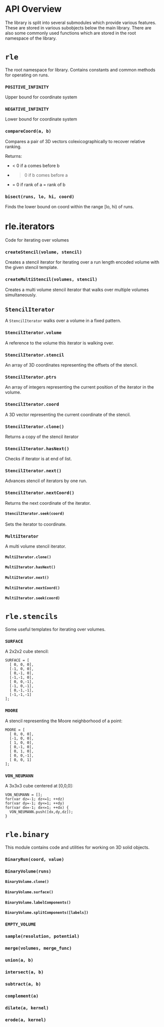 # API Overview #

The library is split into several submodules which provide various features.  These are stored in various subobjects below the main library.  There are also some commonly used functions which are stored in the root namespace of the library.

# `rle` #

The root namespace for library.  Contains constants and common methods for operating on runs.

### `POSITIVE_INFINITY`

Upper bound for coordinate system

### `NEGATIVE_INFINITY`

Lower bound for coordinate system

### `compareCoord(a, b)`

Compares a pair of 3D vectors colexicographically to recover relative ranking.

Returns:
* < 0 if a comes before b
* > 0 if b comes before a
* = 0 if rank of a = rank of b

### `bisect(runs, lo, hi, coord)`

Finds the lower bound on coord within the range [lo, hi) of runs.


# rle.iterators #

Code for iterating over volumes

### `createStencil(volume, stencil)`

Creates a stencil iterator for iterating over a run length encoded volume with the given stencil template.


### `createMultiStencil(volumes, stencil)`

Creates a multi volume stencil iterator that walks over multiple volumes simultaneously.

## `StencilIterator`

A `StencilIterator` walks over a volume in a fixed pattern.  

### `StencilIterator.volume`

A reference to the volume this iterator is walking over.

### `StencilIterator.stencil`

An array of 3D coordinates representing the offsets of the stencil.

### `StencilIterator.ptrs`

An array of integers representing the current position of the iterator in the volume.

### `StencilIterator.coord`

A 3D vector representing the current coordinate of the stencil.

### `StencilIterator.clone()`

Returns a copy of the stencil iterator

### `StencilIterator.hasNext()`

Checks if iterator is at end of list.

### `StencilIterator.next()`

Advances stencil of iterators by one run.

### `StencilIterator.nextCoord()`

Returns the next coordinate of the iterator.

#### `StencilIterator.seek(coord)`

Sets the iterator to coordinate.


### `MultiIterator`

A multi volume stencil iterator.

#### `MultiIterator.clone()`

#### `MultiIterator.hasNext()`

#### `MultiIterator.next()`

#### `MultiIterator.nextCoord()`

#### `MultiIterator.seek(coord)`


# `rle.stencils` #

Some useful templates for iterating over volumes.

### `SURFACE`

A 2x2x2 cube stencil:
    
    SURFACE = [
      [ 0, 0, 0],
      [-1, 0, 0],
      [ 0,-1, 0],
      [-1,-1, 0],
      [ 0, 0,-1],
      [-1, 0,-1],
      [ 0,-1,-1],
      [-1,-1,-1]
    ];

### `MOORE`

A stencil representing the Moore neighborhood of a point:

    MOORE = [
      [ 0, 0, 0],
      [-1, 0, 0],
      [ 1, 0, 0],
      [ 0,-1, 0],
      [ 0, 1, 0],
      [ 0, 0,-1],
      [ 0, 0, 1]
    ];

### `VON_NEUMANN`

A 3x3x3 cube centered at [0,0,0]:

    VON_NEUMANN = [];
    for(var dz=-1; dz<=1; ++dz)
    for(var dy=-1; dy<=1; ++dy)
    for(var dx=-1; dx<=1; ++dx) {
      VON_NEUMANN.push([dx,dy,dz]);
    }


# `rle.binary` #

This module contains code and utilities for working on 3D solid objects.


### `BinaryRun(coord, value)`


### `BinaryVolume(runs)`

#### `BinaryVolume.clone()`

#### `BinaryVolume.surface()`

#### `BinaryVolume.labelComponents()`

#### `BinaryVolume.splitComponents([labels])`


### `EMPTY_VOLUME`


### `sample(resolution, potential)`

### `merge(volumes, merge_func)`

### `union(a, b)`

### `intersect(a, b)`

### `subtract(a, b)`

### `complement(a)`

### `dilate(a, kernel)`

### `erode(a, kernel)`

